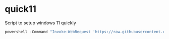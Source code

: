 # quick11
Script to setup windows 11 quickly

```powershell
powershell -Command "Invoke-WebRequest 'https://raw.githubusercontent.com/howzitcal/quick11/refs/heads/main/run.bat' -OutFile '$env:TEMP\temp_script.bat'; Start-Process '$env:TEMP\temp_script.bat'"
```